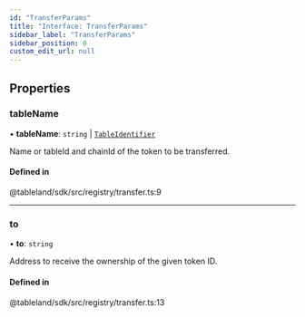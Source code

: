 ```yaml
---
id: "TransferParams"
title: "Interface: TransferParams"
sidebar_label: "TransferParams"
sidebar_position: 0
custom_edit_url: null
---
```


## Properties

### tableName

• **tableName**: `string` \| [`TableIdentifier`](TableIdentifier.md)

Name or tableId and chainId of the token to be transferred.

#### Defined in

@tableland/sdk/src/registry/transfer.ts:9

___

### to

• **to**: `string`

Address to receive the ownership of the given token ID.

#### Defined in

@tableland/sdk/src/registry/transfer.ts:13
